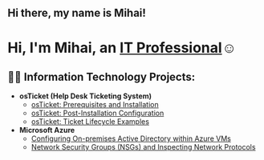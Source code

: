 ## Hi there, my name is Mihai!
<h1>Hi, I'm Mihai, an <a href="https://www.linkedin.com/in/mihai-calin-97b6a3323/">IT Professional</a>☺</h1>

<h2>👨‍💻 Information Technology Projects:</h2>

- <b>osTicket (Help Desk Ticketing System)</b>
  - [osTicket: Prerequisites and Installation](https://github.com/Mihai-Portfolio/osticket-prereqs)
  - [osTicket: Post-Installation Configuration](https://github.com/Mihai-Portfolio/osticket-post-install-config)
  - [osTicket: Ticket Lifecycle Examples](https://github.com/Mihai-Portfolio/osticket-lifecycle)
- <b>Microsoft Azure</b>
  - [Configuring On-premises Active Directory within Azure VMs](https://github.com/Mihai-portfolio/Active-Directory-configuration)
  - [Network Security Groups (NSGs) and Inspecting Network Protocols](https://github.com/Mihai-portfolio/azure-network-protocols)



